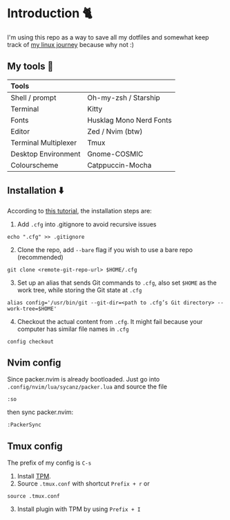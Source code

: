 # Introduction 🐈
I'm using this repo as a way to save all my dotfiles and somewhat keep track of [my linux journey](https://docs.google.com/document/d/1B-zTeHiim_inIiL5ZpCpm374C9v6SGFBlfq2XCstE50/edit?usp=sharing) because why not :)

## My tools 🔨
| Tools                |                         |
| :------------------- | :---------------------- |
| Shell / prompt       | Oh-my-zsh / Starship    | 
| Terminal             | Kitty                   |
| Fonts                | Husklag Mono Nerd Fonts |
| Editor               | Zed / Nvim (btw)        | 
| Terminal Multiplexer | Tmux                    |
| Desktop Environment  | Gnome-COSMIC            |
| Colourscheme         | Catppuccin-Mocha        |

## Installation ⬇️
According to [this tutorial](https://www.ackama.com/what-we-think/the-best-way-to-store-your-dotfiles-a-bare-git-repository-explained/), the installation steps are:
1. Add `.cfg` into .gitignore to avoid recursive issues
```
echo ".cfg" >> .gitignore
```
2. Clone the repo, add `--bare` flag if you wish to use a bare repo (recommended)
```
git clone <remote-git-repo-url> $HOME/.cfg
```
3. Set up an alias that sends Git commands to `.cfg`, also set `$HOME` as the work tree, while storing the Git state at `.cfg`
```
alias config='/usr/bin/git --git-dir=<path to .cfg’s Git directory> --work-tree=$HOME'
```
4. Checkout the actual content from `.cfg`. It might fail because your computer has similar file names in `.cfg`
```
config checkout
``` 

## Nvim config
Since packer.nvim is already bootloaded. Just go into `.config/nvim/lua/sycanz/packer.lua` and source the file
```
:so
```
then sync packer.nvim:
```
:PackerSync
```

## Tmux config
The prefix of my config is `C-s`
1. Install [TPM](https://github.com/tmux-plugins/tpm?tab=readme-ov-file#installation).
2. Source `.tmux.conf` with shortcut `Prefix + r` or
```
source .tmux.conf
```
3. Install plugin with TPM by using `Prefix + I`
